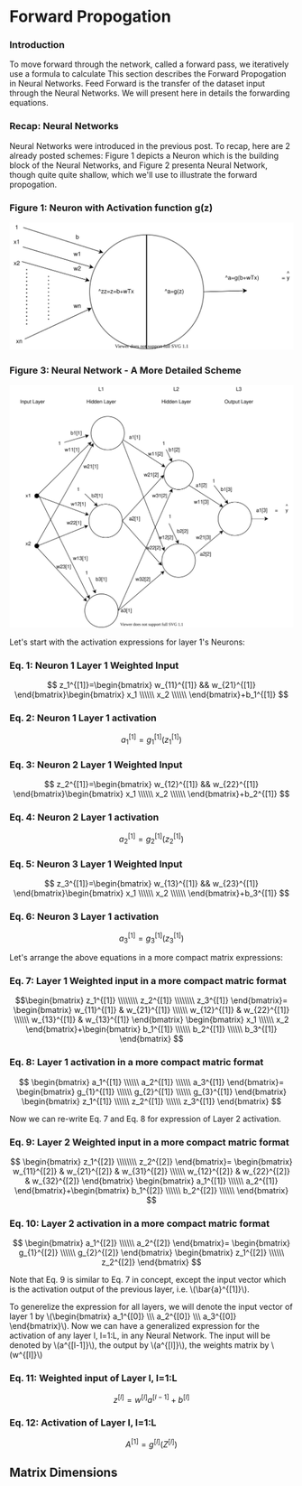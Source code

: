 # Forward Propogation

### Introduction
To move forward through the network, called a forward pass, we iteratively use a formula to calculate
This section describes the Forward Propogation in Neural Networks. Feed Forward is the transfer of the dataset input through the Neural Networks. We will present here in details the forwarding equations.

### Recap: Neural Networks

Neural Networks were introduced in the previous post. To recap, here are 2 already posted schemes: Figure 1 depicts a Neuron which is the building block of the Neural Networks, and Figure 2 presenta Neural Network, though quite quite shallow, which we'll use to illustrate the forward propogation.

 ### Figure 1: Neuron with Activation function g(z)
![Supervise Learning Outlines](../assets/images/neural-networks/general_neuron.svg)
 
 
 
 ### Figure 3: Neural Network - A More Detailed Scheme

![Supervise Learning Outlines](../assets/images/neural-networks/neural-network.svg)





Let's start with the activation expressions for layer 1's Neurons:

### Eq. 1: Neuron 1 Layer 1 Weighted Input
$$
z_1^{[1]}=\begin{bmatrix}
w_{11}^{[1]} && 
w_{21}^{[1]} 
\end{bmatrix}\begin{bmatrix}
x_1 \\\\\\
x_2 \\\\\\
\end{bmatrix}+b_1^{[1]}
$$

### Eq. 2: Neuron 1 Layer 1 activation


$$
a_1^{[1]}=g_1^{[1]}(z_1^{[1]})
$$

### Eq. 3: Neuron 2 Layer 1 Weighted Input

$$
z_2^{[1]}=\begin{bmatrix}
w_{12}^{[1]} && 
w_{22}^{[1]} 
\end{bmatrix}\begin{bmatrix}
x_1 \\\\\\
x_2 \\\\\\
\end{bmatrix}+b_2^{[1]}
$$

### Eq. 4: Neuron 2 Layer 1 activation


$$
a_2^{[1]}=g_2^{[1]}(z_2^{[1]})
$$


### Eq. 5: Neuron 3 Layer 1 Weighted Input

$$
z_3^{[1]}=\begin{bmatrix}
w_{13}^{[1]} && 
w_{23}^{[1]} 
\end{bmatrix}\begin{bmatrix}
x_1 \\\\\\
x_2 \\\\\\
\end{bmatrix}+b_3^{[1]}
$$

### Eq. 6: Neuron 3 Layer 1 activation


$$
a_3^{[1]}=g_3^{[1]}(z_3^{[1]})
$$



Let's arrange the above equations in a more compact matrix expressions:


### Eq. 7: Layer 1 Weighted input in a more compact matric format


$$\begin{bmatrix}
z_1^{[1]} \\\\\\\\ 
z_2^{[1]} \\\\\\\\ 
z_3^{[1]}
\end{bmatrix}=
\begin{bmatrix}
w_{11}^{[1]}  & w_{21}^{[1]} \\\\\\ 
w_{12}^{[1]}  & w_{22}^{[1]} \\\\\\ 
w_{13}^{[1]}  & w_{13}^{[1]} 
\end{bmatrix} \begin{bmatrix}
x_1 \\\\\\ 
x_2
\end{bmatrix}+\begin{bmatrix}
b_1^{[1]} \\\\\\ 
b_2^{[1]} \\\\\\ 
b_3^{[1]} 
\end{bmatrix}
$$

### Eq. 8: Layer 1 activation in a more compact matric format

$$
\begin{bmatrix}
a_1^{[1]} \\\\\\
a_2^{[1]} \\\\\\
a_3^{[1]}
\end{bmatrix}=
\begin{bmatrix}
g_{1}^{[1]} \\\\\\
g_{2}^{[1]} \\\\\\ 
g_{3}^{[1]} 
\end{bmatrix}
\begin{bmatrix}
z_1^{[1]} \\\\\\ 
z_2^{[1]} \\\\\\ 
z_3^{[1]} 
\end{bmatrix}
$$

Now we can re-write Eq. 7 and Eq. 8 for expression of Layer 2 activation. 


### Eq. 9: Layer 2 Weighted input in a more compact matric format


$$
\begin{bmatrix}
z_1^{[2]} \\\\\\\\ 
z_2^{[2]}
\end{bmatrix}=
\begin{bmatrix}
w_{11}^{[2]}  & w_{21}^{[2]} & w_{31}^{[2]} \\\\\\ 
w_{12}^{[2]}  & w_{22}^{[2]} & w_{32}^{[2]}
\end{bmatrix} \begin{bmatrix}
a_1^{[1]} \\\\\\ 
a_2^{[1]}
\end{bmatrix}+\begin{bmatrix}
b_1^{[2]} \\\\\\ 
b_2^{[2]} \\\\\\ 
\end{bmatrix}
$$

### Eq. 10: Layer 2 activation in a more compact matric format

$$
\begin{bmatrix}
a_1^{[2]} \\\\\\
a_2^{[2]} 
\end{bmatrix}=
\begin{bmatrix}
g_{1}^{[2]} \\\\\\
g_{2}^{[2]}
\end{bmatrix}
\begin{bmatrix}
z_1^{[2]} \\\\\\ 
z_2^{[2]}
\end{bmatrix}
$$

Note that Eq. 9 is similar to Eq. 7 in concept, except the input vector which is the activation output of the previous layer, i.e.  \\(\bar{a}^{[1]}\\).

To generelize the expression for all layers, we will denote the input vector of layer 1 by \\(\begin{bmatrix}
a_1^{[0]} \\\\\\
a_2^{[0]} \\\\\\
a_3^{[0]}
\end{bmatrix}\\). Now we can have a generalized expression for the activation of any layer l, l=1:L, in any Neural Network. The input will be denoted by \\(a^{[l-1]}\\), the output by  \\(a^{[l]}\\), the weights matrix by  \\(w^{[l]}\\)

### Eq. 11: Weighted input of Layer l, l=1:L
$$
z^{[l]}=w^{[l]}a^{[l-1]}+b^{[l]}
$$

### Eq. 12: Activation of Layer l, l=1:L
$$
A^{[1]}=g^{[l]}(Z^{[l]})
$$


## Matrix Dimensions
